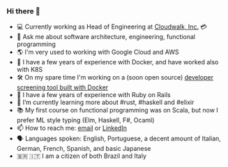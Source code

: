 ### Hi there 👋

- 💻 Currently working as Head of Engineering at [Cloudwalk, Inc.](https://www.cloudwalk.io/) :credit_card:
- 💬 Ask me about software architecture, engineering, functional programming
- 🌎 I'm very used to working with Google Cloud and AWS
- 🐳 I have a few years of experience with Docker, and have worked also with K8S
- 🛠 On my spare time I'm working on a (soon open source) [developer screening tool built with Docker](https://github.com/skilltest/skilltest)
- 💎 I have a few years of experience with Ruby on Rails
- 🌱 I’m currently learning more about #rust, #haskell and #elixir
- 📚 My first course on functional programming was on Scala, but now I prefer ML style typing (Elm, Haskell, F#, Ocaml)
- 📫 How to reach me: [email](mailto:giovanni.bonetti@gmail.com) or [LinkedIn](https://www.linkedin.com/in/giovanni-k-bonetti-2809345/)
- 🗣 Languages spoken: English, Portuguese, a decent amount of Italian, German, French, Spanish, and basic Japanese
- 🇧🇷 🇮🇹 I am a citizen of both Brazil and Italy
